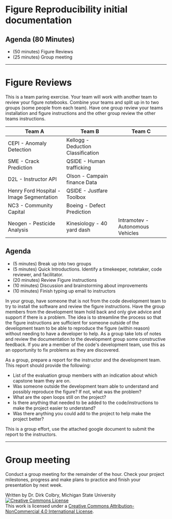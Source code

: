 # Figure Reproducibility initial documentation



## Agenda (80 Minutes)

- (50 minutes) Figure Reviews
- (25 minutes) Group meeting

---

# Figure Reviews

This is a team paring exercise.  Your team will work with another team to review your figure notebooks. Combine your teams and split up in to two groups (some people from each team).  Have one group review your teams installation and figure instructions and the other group review the other teams instructions. 

| Team A | Team B | Team C | 
|--------|--------|--------| 
| CEPI - Anomaly Detection | Kellogg - Deduction Classification | |
| SME - Crack Prediction | QSIDE - Human trafficking | |
| D2L - Instructor API | Olson - Campain finance Data | |
| Henry Ford Hospital - Image Segmentation | QSIDE - Justfare Toolbox | |
| NC3 - Community Capital | Boeing - Defect Prediction | |
| Neogen - Pesticide Analysis | Kinesiology - 40 yard dash |  Intramotev  - Autonomous Vehicles |

## Agenda

- (5 minutes) Break up into two groups 
- (5 minutes) Quick Introductions. Identify a timekeeper, notetaker, code reviewer, and facilitator.
- (20 minutes) Review Figure instructions
- (10 minutes) Discussion and brainstorming about improvements
- (10 minutes) Finish typing up email to instructors

In your group, have someone that is not from the code development team to try to install the  software and review the figure instructions. Have the group members from the development team hold back and only give advice and support if there is a problem.  The idea is to streamline the process so that the figure instructions are sufficient for someone outside of the development team to be able to reproduce the figure (within reason) without needing to have a developer to help.   As a group take lots of notes and review the documentation to the development group some constructive feedback.  If you are a member of the code's development team, use this as an opportunity to fix problems as they are discovered. 

As a group, prepare a report for the instructor and the development team. This report should provide the following:

- List of the evaluation group members with an indication about which capstone team they are on.
- Was someone outside the development team able to understand and possibly reproduce the figure?  If not, what was the problem?
- What are the open loops still on the project?
- Is there anything that needed to be added to the code/instructions to make the project easier to understand?
- Was there anything you could add to the project to help make the project better?

This is a group effort, use the attached google document to submit the report to the instructors.

---

# Group meeting

Conduct a group meeting for the remainder of the hour.  Check your project milestones, progress and make plans to practice and finish your presentation by next week. 

Written by Dr. Dirk Colbry, Michigan State University
<a rel="license" href="http://creativecommons.org/licenses/by-nc/4.0/"><img alt="Creative Commons License" style="border-width:0" src="https://i.creativecommons.org/l/by-nc/4.0/88x31.png" /></a><br />This work is licensed under a <a rel="license" href="http://creativecommons.org/licenses/by-nc/4.0/">Creative Commons Attribution-NonCommercial 4.0 International License</a>.
